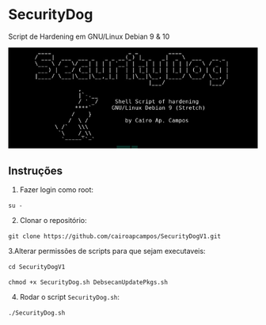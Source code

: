 # SecurityDog
Script de Hardening em GNU/Linux Debian 9 & 10

![Initial Screen](https://github.com/cairoapcampos/SecurityDogV1/raw/master/img.png)

## Instruções

1. Fazer login como root:

`su -`

2. Clonar o repositório:

`git clone https://github.com/cairoapcampos/SecurityDogV1.git`

3.Alterar permissões de scripts para que sejam executaveis:

`cd SecurityDogV1`

`chmod +x SecurityDog.sh DebsecanUpdatePkgs.sh`

4. Rodar o script `SecurityDog.sh`:

`./SecurityDog.sh`
